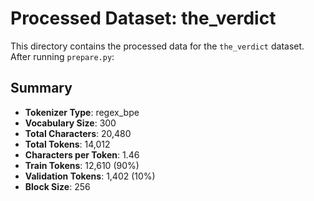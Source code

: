 # Processed Dataset: the_verdict

This directory contains the processed data for the `the_verdict` dataset. After running `prepare.py`:

## Summary

- **Tokenizer Type**: regex_bpe
- **Vocabulary Size**: 300
- **Total Characters**: 20,480
- **Total Tokens**: 14,012
- **Characters per Token**: 1.46
- **Train Tokens**: 12,610 (90%)
- **Validation Tokens**: 1,402 (10%)
- **Block Size**: 256

